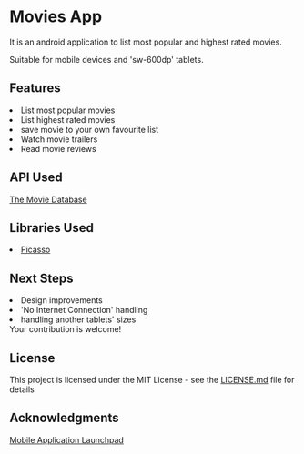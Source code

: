 # Movies App
It is an android application to list most popular and highest rated movies.

Suitable for mobile devices and 'sw-600dp' tablets.

## Features
<li>List most popular movies</li>
<li>List highest rated movies</li>
<li>save movie to your own favourite list</li>
<li>Watch movie trailers</li>
<li>Read movie reviews</li>

## API Used
<a href='https://www.themoviedb.org/documentation/api'>The Movie Database</a>

## Libraries Used
<li><a href='http://square.github.io/picasso/'>Picasso</a></li>

## Next Steps
<li>Design improvements</li>
<li>'No Internet Connection' handling</li>
<li>handling another tablets' sizes</li>
Your contribution is welcome!

## License
This project is licensed under the MIT License - see the <a href='/LICENSE.md'>LICENSE.md</a> file for details

## Acknowledgments
<a href='https://www.mobileapplaunchpad.com.eg/en/index'>Mobile Application Launchpad</a>




